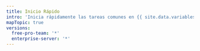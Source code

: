 ```yaml
---
title: Inicio Rápido
intro: 'Inicia rápidamente las tareas comunes en {{ site.data.variables.product.prodname_dotcom }}.'
mapTopic: true
versions:
  free-pro-team: '*'
  enterprise-server: '*'
---
```


